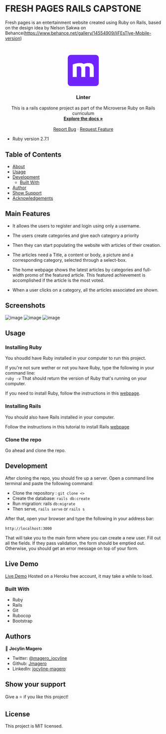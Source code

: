 # FRESH PAGES RAILS CAPSTONE
 Fresh pages is an entertainment website created using Ruby on Rails, based on the design idea by Nelson Sakwa on Behance(https://www.behance.net/gallery/14554909/liFEsTlye-Mobile-version)
 
<br />
<p align="center">
  <a href="https://github.com/Jmagero/fresh-pages">
    <img src="app\assets\images\microverse-logo.webp" alt="Logo" width="100" height="100">
  </a>

  <h3 align="center">Linter</h3>

  <p align="center">
    This is a rails capstone project as part of the Microverse Ruby on Rails curriculum
    <br />
    <a href="https://github.com/Jmagero/fresh-pages"><strong>Explore the docs »</strong></a>
    <br />
    <br />
    <a href="https://github.com/Jmagero/fresh-pages/issues">Report Bug</a>
    ·
    <a href="https://github.com/Jmagero/fresh-pages/issues">Request Feature</a>
  </p>
</p>


* Ruby version 2.7.1

## Table of Contents

* [About](#about)
* [Usage](#usage)
* [Development](#development)
  * [Built With](#built-with)
* [Author](#author)
* [Show Support](#show-your-support)
* [Acknowledgements](#acknowledgements)


## Main Features

* It allows the users to register and login using only a username.

* The users create categories and give each category a priority

* Then they can start populating the website with articles of their creation.

* The articles need a Title, a content or body, a picture and a corresponding category, selected through a select-box.

* The home webpage shows the latest articles by categories and full-width promo of the featured article. This featured achievement is accomplished if the article is the most voted.

* When a user clicks on a category, all the articles associated are shown.

## Screenshots
![image](https://user-images.githubusercontent.com/52098394/111837179-88a21780-8908-11eb-84ab-e515aac2b17f.png)
![image](https://user-images.githubusercontent.com/52098394/111837493-0534f600-8909-11eb-8a9c-1e4e962eaccf.png)
![image](https://user-images.githubusercontent.com/52098394/111837570-25fd4b80-8909-11eb-94a8-d9d7f3b86fd7.png)


## Usage

### Installing Ruby

You shoudld have Ruby installed in your computer to run this project.

If you're not sure wether or not you have Ruby, type the following in your command line:<br>
`ruby -v`
That should return the version of Ruby that's running on your computer. 

If you need to install Ruby, follow the instructions in this [webpage](https://www.ruby-lang.org/en/documentation/installation/).

### Installing Rails

You should also have Rails installed in your computer.

Follow the instructions in this tutorial to install Rails [webpage](https://www.theodinproject.com/courses/ruby-on-rails/lessons/your-first-rails-application-ruby-on-rails)

### Clone the repo

Go ahead and clone the repo.

## Development

After cloning the repo, you should fire up a server. Open a command line terminal and paste the following command:

- Clone the repository : `git clone <>`
- Create the database: `rails db:create`
- Run migration: rails `db:migrate`
- Then serve, `rails serve` or `rails s`

After that, open your browser and type the following in your address bar: 

`http://localhost:3000`

That will take you to the main form where you can create a new user. Fill out all the fields. If they pass validation, the form should be emptied out. Otherwise, you should get an error message on top of your form.

## Live Demo

[Live Demo](https://freshpages.herokuapp.com/) Hosted on a Heroku free account, it may take a while to load.


### Built With
* Ruby
* Rails
* Git
* Rubocop
* Bootstrap

## Authors

👤 **Jocylin Magero** 

- Twitter: [@magero_jocyline](https://twitter.com/magero_jocyline) 
- Github: [Jmagero](https://github.com/Jmagero)
- LinkedIn: [jocyline-magero](https://www.linkedin.com/in/jocyline-magero-9592b0145/)

## Show your support

Give a ⭐️ if you like this project!

## License
This project is MIT licensed.


